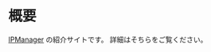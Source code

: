 # 概要
[IPManager]([https://ipmanager-website.vercel.app/](https://github.com/Exerea/IPManager-with-Electron-NextJS)https://github.com/Exerea/IPManager-with-Electron-NextJS) の紹介サイトです。
詳細はそちらをご覧ください。
